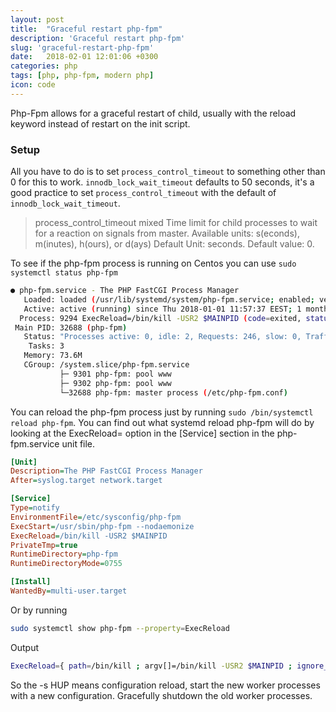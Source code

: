 ```yaml
---
layout: post
title:  "Graceful restart php-fpm"
description: 'Graceful restart php-fpm'
slug: 'graceful-restart-php-fpm'
date:   2018-02-01 12:01:06 +0300
categories: php
tags: [php, php-fpm, modern php]
icon: code
---
```


Php-Fpm allows for a graceful restart of child, usually with the reload keyword instead of restart on the init script.

### Setup

All you have to do is to set `process_control_timeout` to something other than 0 for this to work.
`innodb_lock_wait_timeout` defaults to 50 seconds, it's a good practice to set `process_control_timeout` with the default of `innodb_lock_wait_timeout`.

> process_control_timeout mixed
Time limit for child processes to wait for a reaction on signals from master. Available units: s(econds), m(inutes), h(ours), or d(ays) Default Unit: seconds. Default value: 0.

To see if the php-fpm process is running on Centos you can use `sudo systemctl status php-fpm`

```bash
● php-fpm.service - The PHP FastCGI Process Manager
   Loaded: loaded (/usr/lib/systemd/system/php-fpm.service; enabled; vendor preset: disabled)
   Active: active (running) since Thu 2018-01-01 11:57:37 EEST; 1 months 0 days ago
  Process: 9294 ExecReload=/bin/kill -USR2 $MAINPID (code=exited, status=0/SUCCESS)
 Main PID: 32688 (php-fpm)
   Status: "Processes active: 0, idle: 2, Requests: 246, slow: 0, Traffic: 0.6req/sec"
    Tasks: 3
   Memory: 73.6M
   CGroup: /system.slice/php-fpm.service
           ├─ 9301 php-fpm: pool www
           ├─ 9302 php-fpm: pool www
           └─32688 php-fpm: master process (/etc/php-fpm.conf)
```

You can reload the php-fpm process just by running `sudo /bin/systemctl reload php-fpm`.
You can find out what systemd reload php-fpm will do by looking at the ExecReload= option in the [Service] section in the php-fpm.service unit file.

```ini
[Unit]
Description=The PHP FastCGI Process Manager
After=syslog.target network.target

[Service]
Type=notify
EnvironmentFile=/etc/sysconfig/php-fpm
ExecStart=/usr/sbin/php-fpm --nodaemonize
ExecReload=/bin/kill -USR2 $MAINPID
PrivateTmp=true
RuntimeDirectory=php-fpm
RuntimeDirectoryMode=0755

[Install]
WantedBy=multi-user.target
```

Or by running

```bash
sudo systemctl show php-fpm --property=ExecReload
```

Output

```bash
ExecReload={ path=/bin/kill ; argv[]=/bin/kill -USR2 $MAINPID ; ignore_errors=no ; start_time=[Fri 2021-12-10 21:56:37 EET] ; stop_time=[Fri 2021-12-10 21:56:37 EET] ; pid=9294 ; code=exited ; status=0 }
```

So the -s HUP means configuration reload, start the new worker processes with a new configuration. Gracefully shutdown the old worker processes.
